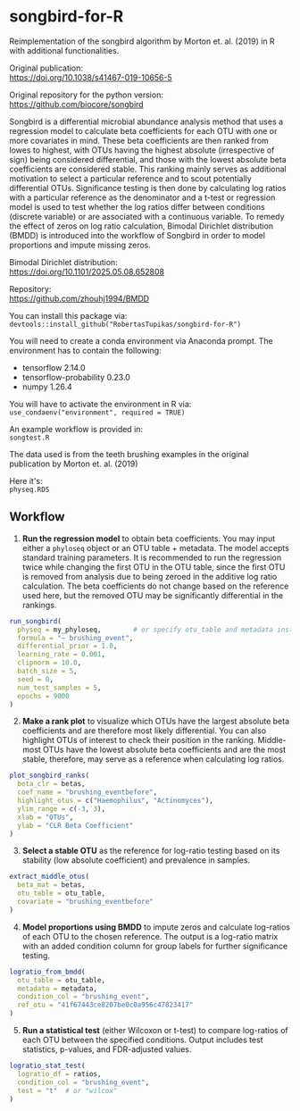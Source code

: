 # songbird-for-R

Reimplementation of the songbird algorithm by Morton et. al. (2019) in R with additional functionalities.

Original publication:  
https://doi.org/10.1038/s41467-019-10656-5

Original repository for the python version:  
https://github.com/biocore/songbird

Songbird is a differential microbial abundance analysis method that uses a regression model to calculate beta coefficients for each OTU with one or more covariates in mind. These beta coefficients are then ranked from lowes to highest, with OTUs having the highest absolute (irrespective of sign) being considered differential, and those with the lowest absolute beta coefficients are considered stable. This ranking mainly serves as additional motivation to select a particular reference and to scout potentially differential OTUs. Significance testing is then done by calculating log ratios with a particular reference as the denominator and a t-test or regression model is used to test whether the log ratios differ between conditions (discrete variable) or are associated with a continuous variable. To remedy the effect of zeros on log ratio calculation, Bimodal Dirichlet distribution (BMDD) is introduced into the workflow of Songbird in order to model proportions and impute missing zeros.

Bimodal Dirichlet distribution:  
https://doi.org/10.1101/2025.05.08.652808

Repository:  
https://github.com/zhouhj1994/BMDD

You can install this package via:  
`devtools::install_github("RobertasTupikas/songbird-for-R")`

You will need to create a conda environment via Anaconda prompt. The environment has to contain the following:  
- tensorflow 2.14.0  
- tensorflow-probability 0.23.0  
- numpy 1.26.4  

You will have to activate the environment in R via: \
`use_condaenv("environment", required = TRUE)`

An example workflow is provided in:  
`songtest.R`

The data used is from the teeth brushing examples in the original publication by Morton et. al. (2019)

Here it's:  
`physeq.RDS`

## Workflow

1. **Run the regression model** to obtain beta coefficients. You may input either a `phyloseq` object or an OTU table + metadata. The model accepts standard training parameters. It is recommended to run the regression twice while changing the first OTU in the OTU table, since the first OTU is removed from analysis due to being zeroed in the additive log ratio calculation. The beta coefficients do not change based on the reference used here, but the removed OTU may be significantly differential in the rankings. 

```r
run_songbird(
  physeq = my_phyloseq,        # or specify otu_table and metadata instead
  formula = "~ brushing_event",
  differential_prior = 1.0,
  learning_rate = 0.001,
  clipnorm = 10.0,
  batch_size = 5,
  seed = 0,
  num_test_samples = 5,
  epochs = 9000
)
```

2. **Make a rank plot** to visualize which OTUs have the largest absolute beta coefficients and are therefore most likely differential. You can also highlight OTUs of interest to check their position in the ranking. Middle-most OTUs have the lowest absolute beta coefficients and are the most stable, therefore, may serve as a reference when calculating log ratios.

```r
plot_songbird_ranks(
  beta_clr = betas,
  coef_name = "brushing_eventbefore",
  highlight_otus = c("Haemophilus", "Actinomyces"),
  ylim_range = c(-3, 3),
  xlab = "OTUs",
  ylab = "CLR Beta Coefficient"
)
```

3. **Select a stable OTU** as the reference for log-ratio testing based on its stability (low absolute coefficient) and prevalence in samples. 

```r
extract_middle_otus(
  beta_mat = betas,
  otu_table = otu_table, 
  covariate = "brushing_eventbefore"
)
```

4. **Model proportions using BMDD** to impute zeros and calculate log-ratios of each OTU to the chosen reference. The output is a log-ratio matrix with an added condition column for group labels for further significance testing.

```r
logratio_from_bmdd(
  otu_table = otu_table,
  metadata = metadata,
  condition_col = "brushing_event",
  ref_otu = "41f67443ce8207be0c0a956c47823417"
)
```

5. **Run a statistical test** (either Wilcoxon or t-test) to compare log-ratios of each OTU between the specified conditions. Output includes test statistics, p-values, and FDR-adjusted values. 

```r
logratio_stat_test(
  logratio_df = ratios,
  condition_col = "brushing_event",
  test = "t"  # or "wilcox"
)
```
